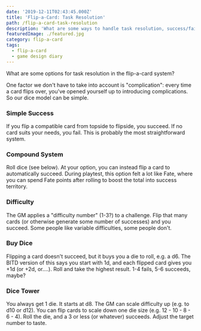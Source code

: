 ```yaml
---
date: '2019-12-11T02:43:45.000Z'
title: 'Flip-a-Card: Task Resolution'
path: /flip-a-card-task-resolution
description: 'What are some ways to handle task resolution, success/failure, etc.?'
featuredImage: ./featured.jpg
category: flip-a-card
tags:
  - flip-a-card
  - game design diary
---
```

    


What are some options for task resolution in the flip-a-card system?

One factor we don't have to take into account is "complication": every time a card flips over, you've opened yourself up to introducing complications. So our dice model can be simple.

### Simple Success

If you flip a compatible card from topside to flipside, you succeed. If no card suits your needs, you fail. This is probably the most straightforward system.

### Compound System

Roll dice (see below). At your option, you can instead flip a card to automatically succeed. During playtest, this option felt a lot like Fate, where you can spend Fate points after rolling to boost the total into success territory.

### Difficulty

The GM applies a "difficulty number" (1-3?) to a challenge. Flip that many cards (or otherwise generate some number of successes) and you succeed. Some people like variable difficulties, some people don't.

### Buy Dice

Flipping a card doesn't succeed, but it buys you a die to roll, e.g. a d6. The BITD version of this says you start with 1d, and each flipped card gives you +1d (or +2d, or....). Roll and take the highest result. 1-4 fails, 5-6 succeeds, maybe?

### Dice Tower

You always get 1 die. It starts at d8. The GM can scale difficulty up (e.g. to d10 or d12). You can flip cards to scale down one die size (e.g. 12 - 10 - 8 - 6 - 4). Roll the die, and a 3 or less (or whatever) succeeds. Adjust the target number to taste.


    